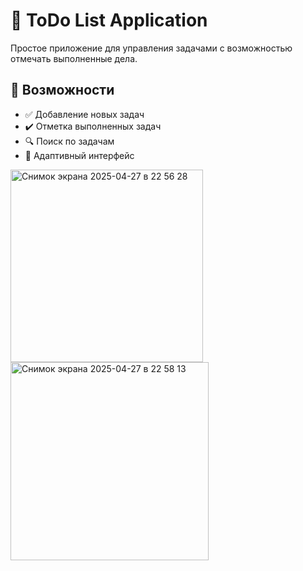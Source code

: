 # 📝 ToDo List Application

Простое приложение для управления задачами с возможностью отмечать выполненные дела.

## 🚀 Возможности

- ✅ Добавление новых задач
- ✔️ Отметка выполненных задач
- 🔍 Поиск по задачам
- 📱 Адаптивный интерфейс

<img width="308" alt="Снимок экрана 2025-04-27 в 22 56 28" src="https://github.com/user-attachments/assets/3c3181e8-8a94-4d07-b4b9-dca5aa281072" />

  
<img width="317" alt="Снимок экрана 2025-04-27 в 22 58 13" src="https://github.com/user-attachments/assets/521aac0c-2cd1-48c3-b286-86cedcaf4b73" />
